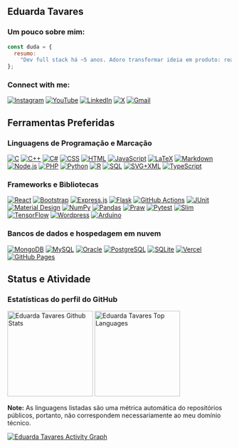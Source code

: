 ## Eduarda Tavares

### Um pouco sobre mim:

```javascript
const duda = {
  resumo:
    "Dev full stack há ~5 anos. Adoro transformar ideia em produto: react + node + python + aws. automação, dados e ux bonita. Às vezes brinco com tableau (apis/extensões). Café, música e um monte de código. ☕",
};
```

### Connect with me:

[![Instagram](https://img.shields.io/static/v1?style=for-the-badge&message=Instagram&color=E4405F&logo=Instagram&logoColor=FFFFFF&label=)][instagram]
[![YouTube](https://img.shields.io/static/v1?style=for-the-badge&message=Youtube&color=EA4335&logo=Youtube&logoColor=FFFFFF&label=)][YouTube]
[![LinkedIn](https://img.shields.io/static/v1?style=for-the-badge&message=LinkedIn&color=0A66C2&logo=LinkedIn&logoColor=FFFFFF&label=)][linkedin]
[![X](https://img.shields.io/static/v1?style=for-the-badge&message=X&color=000000&logo=X&logoColor=FFFFFF&label=)][X]
[![Gmail](https://img.shields.io/static/v1?style=for-the-badge&message=Gmail&color=EA4335&logo=Gmail&logoColor=FFFFFF&label=)][gmail]

[instagram]: https://www.instagram.com/makerocean/
[YouTube]: https://www.youtube.com/@MakerOcean-mo
[linkedin]: https://www.linkedin.com/in/eduardartavares/
[x]: https://x.com/duds_tavares
[gmail]: mailto:erteduarda@gmail.com

<summary><h2>Ferramentas Preferidas</h2></summary>
<!-- Some badges are from https://github.com/Ileriayo/markdown-badges -->

<h3>Linguagens de Programação e Marcação</h3>

<p>
  <a href="#"><img alt="C" src="https://custom-icon-badges.demolab.com/badge/C-03599C.svg?logo=c-in-hexagon&logoColor=white"></a>
  <a href="#"><img alt="C++" src="https://custom-icon-badges.demolab.com/badge/C++-9C033A.svg?logo=cpp2&logoColor=white"></a>
  <a href="#"><img alt="C#" src="https://custom-icon-badges.demolab.com/badge/C%23-68217A.svg?logo=cs2&logoColor=white"></a>
  <a href="#"><img alt="CSS" src="https://img.shields.io/badge/CSS-1572B6.svg?logo=css3&logoColor=white"></a>
  <a href="#"><img alt="HTML" src="https://img.shields.io/badge/HTML-E34F26.svg?logo=html5&logoColor=white"></a>
  <a href="#"><img alt="JavaScript" src="https://img.shields.io/badge/JavaScript-F7DF1E.svg?logo=javascript&logoColor=black"></a>
  <a href="#"><img alt="LaTeX" src="https://img.shields.io/badge/LaTeX-008080.svg?logo=LaTeX&logoColor=white"></a>
  <a href="#"><img alt="Markdown" src="https://img.shields.io/badge/Markdown-000000.svg?logo=markdown&logoColor=white"></a>
  <a href="#"><img alt="Node.js" src="https://img.shields.io/badge/Node.js-43853D.svg?logo=node.js&logoColor=white"></a>
  <a href="#"><img alt="PHP" src="https://img.shields.io/badge/PHP-777BB4.svg?logo=php&logoColor=white"></a>
  <a href="#"><img alt="Python" src="https://img.shields.io/badge/Python-14354C.svg?logo=python&logoColor=white"></a>
  <a href="#"><img alt="R" src="https://img.shields.io/badge/R-276DC3.svg?logo=r&logoColor=white"></a>
  <a href="#"><img alt="SQL" src="https://custom-icon-badges.demolab.com/badge/SQL-025E8C.svg?logo=database&logoColor=white"></a>
  <a href="#"><img alt="SVG+XML" src="https://img.shields.io/badge/SVG%2BXML-e0982c.svg?logo=svg&logoColor=white"></a>
  <a href="#"><img alt="TypeScript" src="https://img.shields.io/badge/TypeScript-007ACC.svg?logo=typescript&logoColor=white"></a>
</p>

<h3>Frameworks e Bibliotecas</h3>

<p>
  <a href="#"><img alt="React" src="https://img.shields.io/badge/React-20232a.svg?logo=react&logoColor=%2361DAFB"></a>
  <a href="#"><img alt="Bootstrap" src="https://img.shields.io/badge/Bootstrap-7952B3.svg?logo=bootstrap&logoColor=white"></a>
  <a href="#"><img alt="Express.js" src="https://img.shields.io/badge/Express.js-404d59.svg?logo=express&logoColor=white"></a>
  <a href="#"><img alt="Flask" src="https://img.shields.io/badge/Flask-000000.svg?logo=flask&logoColor=white"></a>
  <a href="#"><img alt="GitHub Actions" src="https://img.shields.io/badge/GitHub%20Actions-2671E5.svg?logo=github%20actions&logoColor=white"></a>
  <a href="#"><img alt="JUnit" src="https://custom-icon-badges.demolab.com/badge/JUnit-25A162.svg?logo=check-circle&logoColor=white"></a>
  <a href="#"><img alt="Material Design" src="https://img.shields.io/badge/Material%20Design-0081CB.svg?logo=material-design&logoColor=white"></a>
  <a href="#"><img alt="NumPy" src="https://img.shields.io/badge/Numpy-013243.svg?logo=numpy&logoColor=white"></a>
  <a href="#"><img alt="Pandas" src="https://img.shields.io/badge/Pandas-150458.svg?logo=pandas&logoColor=white"></a>
  <a href="#"><img alt="Praw" src="https://custom-icon-badges.demolab.com/badge/Praw-ff3c0c.svg?logo=praw"></a>
  <a href="#"><img alt="Pytest" src="https://img.shields.io/badge/Pytest-0A9EDC.svg?logo=pytest&logoColor=white"></a>
  <a href="#"><img alt="Slim" src="https://custom-icon-badges.demolab.com/badge/Slim-74a045.svg?logo=slim-php"></a>
  <a href="#"><img alt="TensorFlow" src="https://img.shields.io/badge/TensorFlow-FF6F00.svg?logo=TensorFlow&logoColor=white"></a>
  <a href="#"><img alt="Wordpress" src="https://img.shields.io/badge/Wordpress-21759B?logo=wordpress&logoColor=white"></a>
  <a href="#"><img alt="Arduino" src="https://img.shields.io/badge/-Arduino-00979D?logo=Arduino&logoColor=white"></a>
</p>

<h3>Bancos de dados e hospedagem em nuvem</h3>

<p>
    <a href="#"><img alt="MongoDB" src ="https://img.shields.io/badge/MongoDB-4ea94b.svg?logo=mongodb&logoColor=white"></a>
    <a href="#"><img alt="MySQL" src="https://img.shields.io/badge/MySQL-00f.svg?logo=mysql&logoColor=white"></a>
    <a href="#"><img alt="Oracle" src ="https://img.shields.io/badge/Oracle-F00000.svg?logo=oracle&logoColor=white"></a>
    <a href="#"><img alt="PostgreSQL" src ="https://img.shields.io/badge/PostgreSQL-316192.svg?logo=postgresql&logoColor=white"></a>
    <a href="#"><img alt="SQLite" src ="https://img.shields.io/badge/SQLite-07405e.svg?logo=sqlite&logoColor=white"></a>
    <a href="#"><img alt="Vercel" src="https://img.shields.io/badge/Vercel-000000.svg?logo=vercel&logoColor=white"></a>
    <a href="#"><img alt="GitHub Pages" src="https://img.shields.io/badge/GitHub%20Pages-327FC7.svg?logo=github&logoColor=white"></a>
</p>

<summary><h2>Status e Atividade</h2></summary>

<h3>Estatísticas do perfil do GitHub</h3>

  <!-- https://github.com/anuraghazra/github-readme-stats -->

<a href="https://github.com/erteduarda"><img alt="Eduarda Tavares Github Stats" src="https://denvercoder1-github-readme-stats.vercel.app/api/?username=erteduarda&show_icons=true&include_all_commits=true&count_private=true&theme=react&hide_border=true&bg_color=1F222E&title_color=c861ff&icon_color=c861ff" height="192px"/></a>
<a href="https://github.com/erteduarda"><img alt="Eduarda Tavares Top Languages" src="https://denvercoder1-github-readme-stats.vercel.app/api/top-langs/?username=erteduarda&langs_count=8&layout=compact&theme=react&hide_border=true&bg_color=1F222E&title_color=c861ff&icon_color=c861ff&hide=Jupyter%20Notebook,Roff" height="192px"/></a>
<br/>

<b>Note:</b> As linguagens listadas são uma métrica automática do repositórios públicos, portanto, não correspondem necessariamente ao meu domínio técnico.

  <!-- https://github.com/ashutosh00710/github-readme-activity-graph -->

<a href="https://github.com/erteduarda"><img alt="Eduarda Tavares Activity Graph" src="https://github-readme-activity-graph.vercel.app/graph/?username=erteduarda&bg_color=1F222E&color=c861ff&line=c861ff&point=FFFFFF&hide_border=true" /></a>
